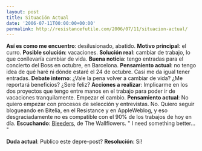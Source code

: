 ```yaml
---
layout: post
title: Situación Actual
date: '2006-07-11T00:00:00+00:00'
permalink: http://resistancefutile.com/2006/07/11/situacion-actual/
---
```

<span style="font-weight:bold;">Así es como me encuentro</span>: desilusionado, abatido. 
<span style="font-weight:bold;">Motivo principal</span>: el curro. 
<span style="font-weight:bold;">Posible solución</span>: vacaciones. 
<span style="font-weight:bold;">Solución real</span>: cambiar de trabajo, lo que conllevaría cambiar de vida.
<span style="font-weight:bold;">Buena noticia</span>: tengo entradas para el concierto del Boss en octubre, en Barcelona.
<span style="font-weight:bold;">Pensamiento actual</span>: no tengo idea de qué haré ni dónde estaré el 24 de octubre. Casi me da igual tener entradas.
<span style="font-weight:bold;">Debate interno</span>: ¿Vale la pena volver a cambiar de vida? ¿Me reportará beneficios? ¿Seré feliz?
<span style="font-weight:bold;">Acciones a realizar</span>: Implicarme en los dos proyectos que tengo entre manos en el trabajo para poder ir de vacaciones tranquilamente. Empezar el cambio.
<span style="font-weight:bold;">Pensamiento actual</span>: No quiero empezar con procesos de selección y entrevistas. No. Quiero seguir blogueando en Bitelia, en el Resistance y en AppleWeblog, y eso desgraciadamente no es compatible con el 90% de los trabajos de hoy en día.
<span style="font-weight:bold;">Escuchando</span>: <a href="http://www.sing365.com/music/lyric.nsf/Bleeders-lyrics-Wallflowers/C1AEDAED591C8AAA482568B5002B4126">Bleeders</a>, de The Wallflowers. " I need something better... "


<span style="font-weight:bold;">Duda actual</span>: Publico este depre-post?
<span style="font-weight:bold;">Resolución</span>: Sí!
